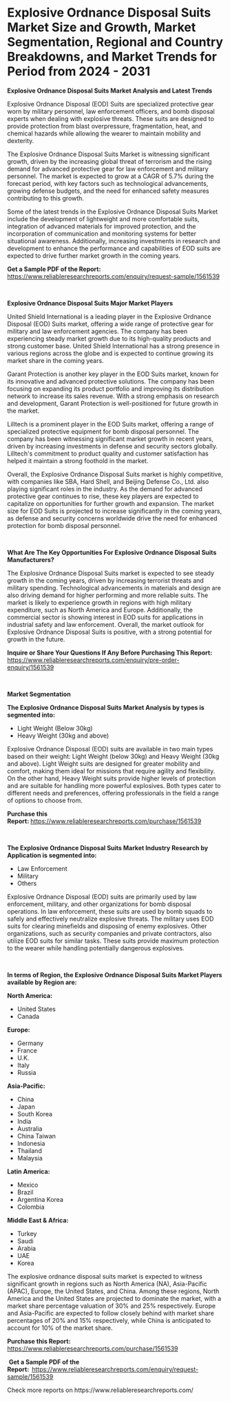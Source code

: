 <p><h1>Explosive Ordnance Disposal Suits Market Size and Growth, Market Segmentation, Regional and Country Breakdowns, and Market Trends for Period from 2024 -  2031</h1></p><p><strong>Explosive Ordnance Disposal Suits Market Analysis and Latest Trends</strong></p>
<p><p>Explosive Ordnance Disposal (EOD) Suits are specialized protective gear worn by military personnel, law enforcement officers, and bomb disposal experts when dealing with explosive threats. These suits are designed to provide protection from blast overpressure, fragmentation, heat, and chemical hazards while allowing the wearer to maintain mobility and dexterity.</p><p>The Explosive Ordnance Disposal Suits Market is witnessing significant growth, driven by the increasing global threat of terrorism and the rising demand for advanced protective gear for law enforcement and military personnel. The market is expected to grow at a CAGR of 5.7% during the forecast period, with key factors such as technological advancements, growing defense budgets, and the need for enhanced safety measures contributing to this growth.</p><p>Some of the latest trends in the Explosive Ordnance Disposal Suits Market include the development of lightweight and more comfortable suits, integration of advanced materials for improved protection, and the incorporation of communication and monitoring systems for better situational awareness. Additionally, increasing investments in research and development to enhance the performance and capabilities of EOD suits are expected to drive further market growth in the coming years.</p></p>
<p><strong>Get a Sample PDF of the Report:&nbsp;</strong> <a href="https://www.reliableresearchreports.com/enquiry/request-sample/1561539">https://www.reliableresearchreports.com/enquiry/request-sample/1561539</a></p>
<p>&nbsp;</p>
<p><strong>Explosive Ordnance Disposal Suits Major Market Players</strong></p>
<p><p>United Shield International is a leading player in the Explosive Ordnance Disposal (EOD) Suits market, offering a wide range of protective gear for military and law enforcement agencies. The company has been experiencing steady market growth due to its high-quality products and strong customer base. United Shield International has a strong presence in various regions across the globe and is expected to continue growing its market share in the coming years.</p><p>Garant Protection is another key player in the EOD Suits market, known for its innovative and advanced protective solutions. The company has been focusing on expanding its product portfolio and improving its distribution network to increase its sales revenue. With a strong emphasis on research and development, Garant Protection is well-positioned for future growth in the market.</p><p>Lilltech is a prominent player in the EOD Suits market, offering a range of specialized protective equipment for bomb disposal personnel. The company has been witnessing significant market growth in recent years, driven by increasing investments in defense and security sectors globally. Lilltech's commitment to product quality and customer satisfaction has helped it maintain a strong foothold in the market.</p><p>Overall, the Explosive Ordnance Disposal Suits market is highly competitive, with companies like SBA, Hard Shell, and Beijing Defense Co., Ltd. also playing significant roles in the industry. As the demand for advanced protective gear continues to rise, these key players are expected to capitalize on opportunities for further growth and expansion. The market size for EOD Suits is projected to increase significantly in the coming years, as defense and security concerns worldwide drive the need for enhanced protection for bomb disposal personnel.</p></p>
<p>&nbsp;</p>
<p><strong>What Are The Key Opportunities For Explosive Ordnance Disposal Suits Manufacturers?</strong></p>
<p><p>The Explosive Ordnance Disposal Suits market is expected to see steady growth in the coming years, driven by increasing terrorist threats and military spending. Technological advancements in materials and design are also driving demand for higher performing and more reliable suits. The market is likely to experience growth in regions with high military expenditure, such as North America and Europe. Additionally, the commercial sector is showing interest in EOD suits for applications in industrial safety and law enforcement. Overall, the market outlook for Explosive Ordnance Disposal Suits is positive, with a strong potential for growth in the future.</p></p>
<p><strong>Inquire or Share Your Questions If Any Before Purchasing This Report:</strong> <a href="https://www.reliableresearchreports.com/enquiry/pre-order-enquiry/1561539">https://www.reliableresearchreports.com/enquiry/pre-order-enquiry/1561539</a></p>
<p>&nbsp;</p>
<p><strong>Market Segmentation</strong></p>
<p><strong>The Explosive Ordnance Disposal Suits Market Analysis by types is segmented into:</strong></p>
<p><ul><li>Light Weight (Below 30kg)</li><li>Heavy Weight (30kg and above)</li></ul></p>
<p><p>Explosive Ordnance Disposal (EOD) suits are available in two main types based on their weight: Light Weight (below 30kg) and Heavy Weight (30kg and above). Light Weight suits are designed for greater mobility and comfort, making them ideal for missions that require agility and flexibility. On the other hand, Heavy Weight suits provide higher levels of protection and are suitable for handling more powerful explosives. Both types cater to different needs and preferences, offering professionals in the field a range of options to choose from.</p></p>
<p><strong>Purchase this Report:&nbsp;</strong><a href="https://www.reliableresearchreports.com/purchase/1561539">https://www.reliableresearchreports.com/purchase/1561539</a></p>
<p>&nbsp;</p>
<p><strong>The Explosive Ordnance Disposal Suits Market Industry Research by Application is segmented into:</strong></p>
<p><ul><li>Law Enforcement</li><li>Military</li><li>Others</li></ul></p>
<p><p>Explosive Ordnance Disposal (EOD) suits are primarily used by law enforcement, military, and other organizations for bomb disposal operations. In law enforcement, these suits are used by bomb squads to safely and effectively neutralize explosive threats. The military uses EOD suits for clearing minefields and disposing of enemy explosives. Other organizations, such as security companies and private contractors, also utilize EOD suits for similar tasks. These suits provide maximum protection to the wearer while handling potentially dangerous explosives.</p></p>
<p>&nbsp;</p>
<p><strong>In terms of Region, the Explosive Ordnance Disposal Suits Market Players available by Region are:</strong></p>
<p>
    <p> <strong> North America: </strong>
        <ul>
            <li>United States</li>
            <li>Canada</li>
        </ul>
        </p> 
    <p> <strong> Europe: </strong>
        <ul>
            <li>Germany</li>
            <li>France</li>
            <li>U.K.</li>
            <li>Italy</li>
            <li>Russia</li>
        </ul>
        </p> 
    <p> <strong> Asia-Pacific: </strong>
        <ul>
            <li>China</li>
            <li>Japan</li>
            <li>South Korea</li>
            <li>India</li>
            <li>Australia</li>
            <li>China Taiwan</li>
            <li>Indonesia</li>
            <li>Thailand</li>
            <li>Malaysia</li>
        </ul>
        </p> 
    <p> <strong> Latin America: </strong>
        <ul>
            <li>Mexico</li>
            <li>Brazil</li>
            <li>Argentina Korea</li>
            <li>Colombia</li>
        </ul>
        </p> 
    <p> <strong> Middle East & Africa: </strong>
        <ul>
            <li>Turkey</li>
            <li>Saudi</li>
            <li>Arabia</li>
            <li>UAE</li>
            <li>Korea</li>
        </ul>
    </p>
    </p>
<p><p>The explosive ordnance disposal suits market is expected to witness significant growth in regions such as North America (NA), Asia-Pacific (APAC), Europe, the United States, and China. Among these regions, North America and the United States are projected to dominate the market, with a market share percentage valuation of 30% and 25% respectively. Europe and Asia-Pacific are expected to follow closely behind with market share percentages of 20% and 15% respectively, while China is anticipated to account for 10% of the market share.</p></p>
<p><strong>Purchase this Report: </strong><a href="https://www.reliableresearchreports.com/purchase/1561539">https://www.reliableresearchreports.com/purchase/1561539</a></p>
<p>&nbsp;<strong>Get a Sample PDF of the Report:&nbsp;&nbsp;</strong><a href="https://www.reliableresearchreports.com/enquiry/request-sample/1561539">https://www.reliableresearchreports.com/enquiry/request-sample/1561539</a></p>
<p><strong></strong></p>
<p>Check more reports on https://www.reliableresearchreports.com/</p>